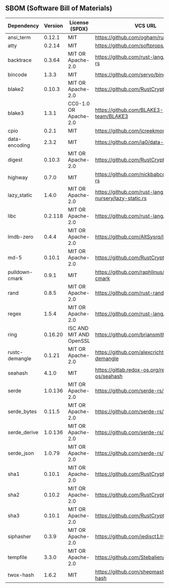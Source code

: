 
## SBOM (Software Bill of Materials)

| Dependency | Version | License (SPDX) | VCS URL |
| ---        | ---     | ---            | ---     |
| ansi_term | 0.12.1 | MIT | https://github.com/ogham/rust-ansi-term |
| atty | 0.2.14 | MIT | https://github.com/softprops/atty |
| backtrace | 0.3.64 | MIT OR Apache-2.0 | https://github.com/rust-lang/backtrace-rs |
| bincode | 1.3.3 | MIT | https://github.com/servo/bincode |
| blake2 | 0.10.3 | MIT OR Apache-2.0 | https://github.com/RustCrypto/hashes |
| blake3 | 1.3.1 | CC0-1.0 OR Apache-2.0 | https://github.com/BLAKE3-team/BLAKE3 |
| cpio | 0.2.1 | MIT | https://github.com/jcreekmore/cpio-rs |
| data-encoding | 2.3.2 | MIT | https://github.com/ia0/data-encoding |
| digest | 0.10.3 | MIT OR Apache-2.0 | https://github.com/RustCrypto/traits |
| highway | 0.7.0 | MIT | https://github.com/nickbabcock/highway-rs |
| lazy_static | 1.4.0 | MIT OR Apache-2.0 | https://github.com/rust-lang-nursery/lazy-static.rs |
| libc | 0.2.118 | MIT OR Apache-2.0 | https://github.com/rust-lang/libc |
| lmdb-zero | 0.4.4 | MIT OR Apache-2.0 | https://github.com/AltSysrq/lmdb-zero |
| md-5 | 0.10.1 | MIT OR Apache-2.0 | https://github.com/RustCrypto/hashes |
| pulldown-cmark | 0.9.1 | MIT | https://github.com/raphlinus/pulldown-cmark |
| rand | 0.8.5 | MIT OR Apache-2.0 | https://github.com/rust-random/rand |
| regex | 1.5.4 | MIT OR Apache-2.0 | https://github.com/rust-lang/regex |
| ring | 0.16.20 | ISC AND MIT AND OpenSSL | https://github.com/briansmith/ring |
| rustc-demangle | 0.1.21 | MIT OR Apache-2.0 | https://github.com/alexcrichton/rustc-demangle |
| seahash | 4.1.0 | MIT | https://gitlab.redox-os.org/redox-os/seahash |
| serde | 1.0.136 | MIT OR Apache-2.0 | https://github.com/serde-rs/serde |
| serde_bytes | 0.11.5 | MIT OR Apache-2.0 | https://github.com/serde-rs/bytes |
| serde_derive | 1.0.136 | MIT OR Apache-2.0 | https://github.com/serde-rs/serde |
| serde_json | 1.0.79 | MIT OR Apache-2.0 | https://github.com/serde-rs/json |
| sha1 | 0.10.1 | MIT OR Apache-2.0 | https://github.com/RustCrypto/hashes |
| sha2 | 0.10.2 | MIT OR Apache-2.0 | https://github.com/RustCrypto/hashes |
| sha3 | 0.10.1 | MIT OR Apache-2.0 | https://github.com/RustCrypto/hashes |
| siphasher | 0.3.9 | MIT OR Apache-2.0 | https://github.com/jedisct1/rust-siphash |
| tempfile | 3.3.0 | MIT OR Apache-2.0 | https://github.com/Stebalien/tempfile |
| twox-hash | 1.6.2 | MIT | https://github.com/shepmaster/twox-hash |

